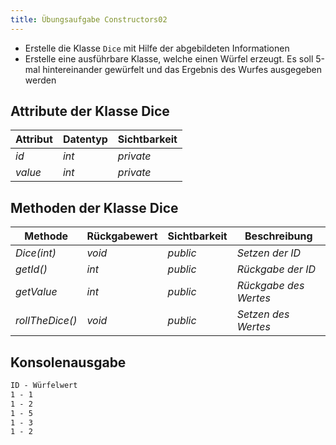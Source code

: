```yaml
---
title: Übungsaufgabe Constructors02
---
```


- Erstelle die Klasse `Dice` mit Hilfe der abgebildeten Informationen
- Erstelle eine ausführbare Klasse, welche einen Würfel erzeugt. Es soll 5-mal hintereinander gewürfelt und das Ergebnis des Wurfes ausgegeben werden

## Attribute der Klasse Dice
| Attribut | Datentyp | Sichtbarkeit |
| -------- | -------- | ------------ |
| _id_ | _int_ | _private_ |
| _value_ | _int_ | _private_ |

## Methoden der Klasse Dice
| Methode | Rückgabewert | Sichtbarkeit | Beschreibung |
| ------- | ------------ | ------------ | ------------ |
| _Dice(int)_ | _void_ | _public_ | _Setzen der ID_ |
| _getId()_ | _int_ | _public_ | _Rückgabe der ID_ |
| _getValue_ | _int_ | _public_ | _Rückgabe des Wertes_ |
| _rollTheDice()_ | _void_ | _public_ | _Setzen des Wertes_ |

## Konsolenausgabe
```markdown
ID - Würfelwert
1 - 1
1 - 2
1 - 5
1 - 3
1 - 2
```
